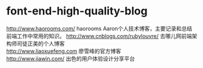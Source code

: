 # font-end-high-quality-blog

http://www.haorooms.com/  haorooms
Aaron个人技术博客，主要记录和总结前端工作中常用的知识。
http://www.cnblogs.com/rubylouvre/ 
去哪儿网前端架构师司徒正美的个人博客<br>
http://www.liaoxuefeng.com
廖雪峰的官方博客<br>
http://www.jiawin.com/
出色的用户体验设计分享平台
